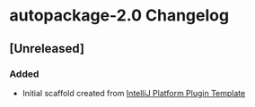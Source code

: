 <!-- Keep a Changelog guide -> https://keepachangelog.com -->

# autopackage-2.0 Changelog

## [Unreleased]
### Added
- Initial scaffold created from [IntelliJ Platform Plugin Template](https://github.com/JetBrains/intellij-platform-plugin-template)
